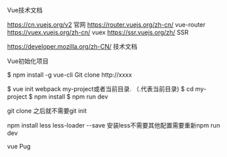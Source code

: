 Vue技术文档

https://cn.vuejs.org/v2 官网
https://router.vuejs.org/zh-cn/ vue-router
https://vuex.vuejs.org/zh-cn/ vuex
https://ssr.vuejs.org/zh/ SSR

https://developer.mozilla.org/zh-CN/ 技术文档

Vue初始化项目

$ npm install -g vue-cli
Git clone http://xxxx 

$ vue init webpack my-project或者当前目录. （.代表当前目录)
$ cd my-project
$ npm install
$ npm run dev

git clone 之后就不需要git init

npm install less less-loader --save  安装less不需要其他配置需要重新npm run dev

vue Pug

